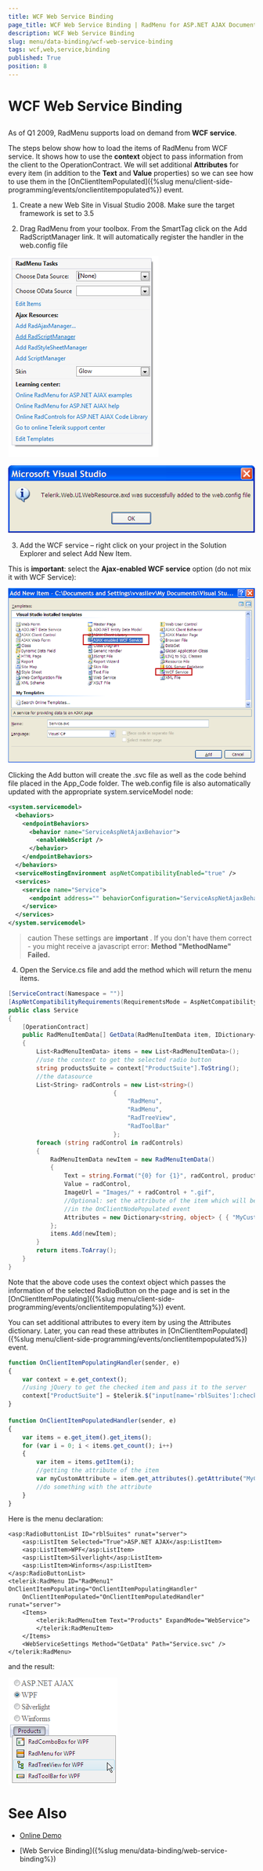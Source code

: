 ```yaml
---
title: WCF Web Service Binding
page_title: WCF Web Service Binding | RadMenu for ASP.NET AJAX Documentation
description: WCF Web Service Binding
slug: menu/data-binding/wcf-web-service-binding
tags: wcf,web,service,binding
published: True
position: 8
---
```


# WCF Web Service Binding

## 

As of Q1 2009, RadMenu supports load on demand from **WCF service**.

The steps below show how to load the items of RadMenu from WCF service. It shows how to use the **context** object to pass information from the client to the OperationContract. We will set additional **Attributes** for every item (in addition to the **Text** and **Value** properties) so we can see how to use them in the [OnClientItemPopulated]({%slug menu/client-side-programming/events/onclientitempopulated%}) event.

1. Create a new Web Site in Visual Studio 2008. Make sure the target framework is set to 3.5

2. Drag RadMenu from your toolbox. From the SmartTag click on the Add RadScriptManager link. It will automatically register the handler in the web.config file

![RadMenu Add ScriptManager](images/menu_smarttagscriptmanager.png)

![RadMenu Added Handler](images/menu_handleradded.png)


3. Add the WCF service – right click on your project in the Solution Explorer and select Add New Item.

This is **important**: select the **Ajax-enabled WCF service** option (do not mix it with WCF Service):

![RadMenu Adding WCF Service](images/menu_addingwcfservice.png)


Clicking the Add button will create the .svc file as well as the code behind file placed in the App_Code folder. The web.config file is also automatically updated with the appropriate system.serviceModel node:

````XML
<system.servicemodel>
  <behaviors>
	<endpointBehaviors>
	  <behavior name="ServiceAspNetAjaxBehavior">
		<enableWebScript />
	  </behavior>
	</endpointBehaviors>
  </behaviors>
  <serviceHostingEnvironment aspNetCompatibilityEnabled="true" />
  <services>
	<service name="Service">
	  <endpoint address="" behaviorConfiguration="ServiceAspNetAjaxBehavior" binding="webHttpBinding" contract="Service" />
	</service>
  </services>
</system.servicemodel>
````

>caution These settings are **important** . If you don't have them correct - you might receive a javascript error:
> **Method "MethodName" Failed.** 
>


4. Open the Service.cs file and add the method which will return the menu items.

````C#
[ServiceContract(Namespace = "")]
[AspNetCompatibilityRequirements(RequirementsMode = AspNetCompatibilityRequirementsMode.Allowed)]
public class Service
{
	[OperationContract]
	public RadMenuItemData[] GetData(RadMenuItemData item, IDictionary<string, object> context)
	{
		List<RadMenuItemData> items = new List<RadMenuItemData>();
		//use the context to get the selected radio button
		string productsSuite = context["ProductSuite"].ToString();
		//the datasource
		List<String> radControls = new List<string>()
							  {
								  "RadMenu",
								  "RadMenu",
								  "RadTreeView",
								  "RadToolBar"
							  };
		foreach (string radControl in radControls)
		{
			RadMenuItemData newItem = new RadMenuItemData()
			{
				Text = string.Format("{0} for {1}", radControl, productsSuite),
				Value = radControl,
				ImageUrl = "Images/" + radControl + ".gif",
				//Optional: set the attribute of the item which will be used
				//in the OnClientNodePopulated event
				Attributes = new Dictionary<string, object> { { "MyCustomAttribute", radControl } }
			};
			items.Add(newItem);
		}
		return items.ToArray();
	}
} 
````

Note that the above code uses the context object which passes the information of the selected RadioButton on the page and is set in the [OnClientItemPopulating]({%slug menu/client-side-programming/events/onclientitempopulating%}) event.

You can set additional attributes to every item by using the Attributes dictionary. Later, you can read these attributes in [OnClientItemPopulated]({%slug menu/client-side-programming/events/onclientitempopulated%}) event.

````JavaScript
function OnClientItemPopulatingHandler(sender, e) 
{        
	var context = e.get_context();
	//using jQuery to get the checked item and pass it to the server        
	context["ProductSuite"] = $telerik.$("input[name='rblSuites']:checked").val();
}       
 
function OnClientItemPopulatedHandler(sender, e)
{        
	var items = e.get_item().get_items();
	for (var i = 0; i < items.get_count(); i++)
	{           
		var item = items.getItem(i);
		//getting the attribute of the item  
		var myCustomAttribute = item.get_attributes().getAttribute("MyCustomAttribute");
		//do something with the attribute
	}    
}
````

Here is the menu declaration:

````ASP.NET
<asp:RadioButtonList ID="rblSuites" runat="server">
	<asp:ListItem Selected="True">ASP.NET AJAX</asp:ListItem>
	<asp:ListItem>WPF</asp:ListItem>
	<asp:ListItem>Silverlight</asp:ListItem>
	<asp:ListItem>Winforms</asp:ListItem>
</asp:RadioButtonList>
<telerik:RadMenu ID="RadMenu1" OnClientItemPopulating="OnClientItemPopulatingHandler"
	OnClientItemPopulated="OnClientItemPopulatedHandler" runat="server">
	<Items>
		<telerik:RadMenuItem Text="Products" ExpandMode="WebService">
		</telerik:RadMenuItem>
	</Items>
	<WebServiceSettings Method="GetData" Path="Service.svc" />
</telerik:RadMenu>
````

and the result:

![RadMenu WCF Service Result](images/menu_wcfresult.png)

# See Also

 * [Online Demo](http://demos.telerik.com/aspnet-ajax/menu/examples/loadondemand/wcf/defaultcs.aspx)

 * [Web Service Binding]({%slug menu/data-binding/web-service-binding%})
